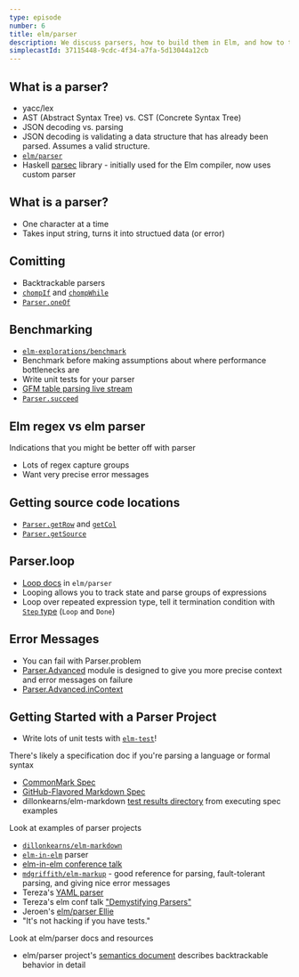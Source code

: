 ```yaml
---
type: episode
number: 6
title: elm/parser
description: We discuss parsers, how to build them in Elm, and how to try to make your error messages as nice as Elm's.
simplecastId: 37115448-9cdc-4f34-a7fa-5d13044a12cb
---
```


## What is a parser?

- yacc/lex
- AST (Abstract Syntax Tree) vs. CST (Concrete Syntax Tree)
- JSON decoding vs. parsing
- JSON decoding is validating a data structure that has already been parsed. Assumes a valid structure.
- [`elm/parser`](https://package.elm-lang.org/packages/elm/parser/latest/)
- Haskell [parsec](https://hackage.haskell.org/package/parsec) library - initially used for the Elm compiler, now uses custom parser

## What is a parser?

- One character at a time
- Takes input string, turns it into structued data (or error)

## Comitting 

- Backtrackable parsers
- [`chompIf`](https://package.elm-lang.org/packages/elm/parser/latest/Parser#chompIf) and [`chompWhile`](https://package.elm-lang.org/packages/elm/parser/latest/Parser#chompWhile)
- [`Parser.oneOf`](https://package.elm-lang.org/packages/elm/parser/latest/Parser#oneOf)

## Benchmarking

- [`elm-explorations/benchmark`](https://package.elm-lang.org/packages/elm-explorations/benchmark/latest/)
- Benchmark before making assumptions about where performance bottlenecks are
- Write unit tests for your parser
- [GFM table parsing live stream](https://www.youtube.com/watch?v=5Py9cKXMUrE)
- [`Parser.succeed`](https://package.elm-lang.org/packages/elm/parser/latest/Parser#succeed)

## Elm regex vs elm parser

Indications that you might be better off with parser

- Lots of regex capture groups
- Want very precise error messages

## Getting source code locations

- [`Parser.getRow`](https://package.elm-lang.org/packages/elm/parser/latest/Parser#getRow) and [`getCol`](https://package.elm-lang.org/packages/elm/parser/latest/Parser#getCol)
- [`Parser.getSource`](https://package.elm-lang.org/packages/elm/parser/latest/Parser#getSource)

## Parser.loop

- [Loop docs](https://package.elm-lang.org/packages/elm/parser/latest/Parser#loops) in `elm/parser`
- Looping allows you to track state and parse groups of expressions
- Loop over repeated expression type, tell it termination condition with [`Step` type](https://package.elm-lang.org/packages/elm/parser/latest/Parser#Step) (`Loop` and `Done`)

## Error Messages

- You can fail with Parser.problem
- [Parser.Advanced](https://package.elm-lang.org/packages/elm/parser/latest/Parser-Advanced) module is designed to give you more precise context and error messages on failure
- [Parser.Advanced.inContext](https://package.elm-lang.org/packages/elm/parser/latest/Parser-Advanced#inContext)

## Getting Started with a Parser Project

- Write lots of unit tests with [`elm-test`](https://package.elm-lang.org/packages/elm-explorations/test/latest/)!

There's likely a specification doc if you're parsing a language or formal syntax

- [CommonMark Spec](https://spec.commonmark.org/0.29)
- [GitHub-Flavored Markdown Spec](https://github.github.com/gfm/)
- dillonkearns/elm-markdown [test results directory](https://github.com/dillonkearns/elm-markdown/tree/master/test-results) from executing spec examples

Look at examples of parser projects

- [`dillonkearns/elm-markdown`](https://github.com/dillonkearns/elm-markdown)
- [`elm-in-elm`](https://github.com/elm-in-elm/compiler) parser
- [elm-in-elm conference talk](https://www.youtube.com/watch?v=62khGXfh8zg)
- [`mdgriffith/elm-markup`](https://github.com/mdgriffith/elm-markup) - good reference for parsing, fault-tolerant parsing, and giving nice error messages
- Tereza's [YAML parser](https://github.com/terezka/yaml/)
- Tereza's elm conf talk ["Demystifying Parsers"](https://www.youtube.com/watch?v=M9ulswr1z0E)
- Jeroen's [elm/parser Ellie](https://ellie-app.com/8L2MDB9t9vWa1)
- "It's not hacking if you have tests."

Look at elm/parser docs and resources

- elm/parser project's [semantics document](https://github.com/elm/parser/blob/master/semantics.md) describes backtrackable behavior in detail